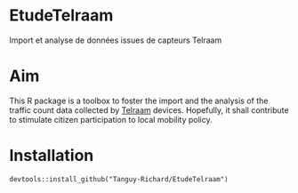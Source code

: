 # EtudeTelraam
Import et analyse de données issues de capteurs Telraam

# Aim
This R package is a toolbox to foster the import and the analysis of the traffic count data collected by [Telraam](https://telraam.net/en/what-is-telraam) devices.
Hopefully, it shall contribute to stimulate citizen participation to local mobility policy.

# Installation
`devtools::install_github("Tanguy-Richard/EtudeTelraam")`
